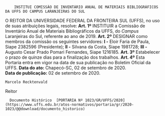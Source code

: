         INSTITUI COMISSÃO DE INVENTÁRIO ANUAL DE MATERIAIS BIBLIOGRÁFICOS DA UFFS DO CAMPUS LARANJEIRAS DO SUL  

 O REITOR DA UNIVERSIDADE FEDERAL DA FRONTEIRA SUL (UFFS), no uso de suas atribuições legais, resolve:   **Art. 1º**  INSTITUIR a Comissão de Inventário Anual de Materiais Bibliográficos da UFFS, do *Campus*  Laranjeiras do Sul, referente ao ano de 2019.   **Art. 2º**  DESIGNAR como membros da comissão os seguintes servidores: **I -**  Eloir Faria de Paula, Siape 2382596 (Presidente); **II -**  Silvana da Costa, Siape 1981728; **III -**  Augusto Cesar Prado Pomari Fernandes, Siape 1216185.   **Art. 3º**  Estabelecer o prazo de quinze dias para a finalização dos trabalhos.   **Art. 4º**  Esta Portaria entra em vigor na data de sua publicação no Boletim Oficial da UFFS.        **Data do ato:** Chapecó-SC, 02 de setembro de 2020.   
 **Data de publicação:**  02 de setembro de 2020. 

    Marcelo Recktenvald   
 Reitor 

      Documento Histórico  [PORTARIA Nº 1023/GR/UFFS/2020](https://www.uffs.edu.br/atos-normativos/portaria/gr/2020-1023/@@download/documento_historico)     
      